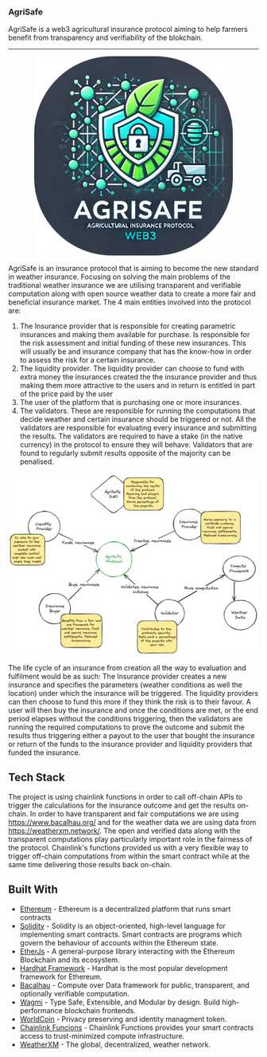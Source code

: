 ### AgriSafe

AgriSafe is a web3 agricultural insurance protocol aiming to help farmers benefit from transparency and verifiability of the blokchain.

<div align="center">
  <hr align="center">
    <img width="400" height="400" src="https://raw.githubusercontent.com/tmavroeid/agrisafe/main/img/logo.png" alt="agrisafe logo">
    <br/>
  </hr>
</div>

AgriSafe is an insurance protocol that is aiming to become the new standard in weather insurance. Focusing on solving the main problems of the traditional weather insurance we are utilising transparent and verifiable computation along with open source weather data to create a more fair and beneficial insurance market. The 4 main entities involved into the protocol are:
1) The Insurance provider that is responsible for creating parametric insurances and making them available for purchase. Is responsible for the risk assessment and initial funding of these new  insurances. This will usually be and insurance company that has the know-how in order to assess the risk for a certain insurance.
2) The liquidity provider. The liquidity provider can choose to fund with extra money the insurances created the the insurance provider and thus making them more attractive to the users  and in return is entitled in part of the price paid by the user
3) The user of the platform that is purchasing one or more insurances.
4) The validators. These are responsible for running the computations that decide weather and certain insurance should be triggered or not. All the validators are responsible for evaluating every insurance and submitting the results. The validators are required to have a stake (in the native currency) in the protocol to ensure they will behave. Validators that are found to regularly submit results opposite of the majority can be penalised.

![lifecycle](img/stakeholders.png)

The life cycle of an insurance from creation all the way to evaluation and fulfilment would be as such: The Insurance provider creates a new insurance and specifies the parameters (weather conditions as well the location) under which the insurance will be triggered. The liquidity providers can then choose to fund this more if they think the risk is to their favour. A user will then buy the insurance and once the conditions are met, or the end period elapses without the conditions triggering, then the validators are running the required computations to prove the outcome and submit the results thus triggering either a payout to the user that bought the insurance or return of the funds to the insurance provider and liquidity providers that funded the insurance.

## Tech Stack

The project is using chainlink functions in order to call off-chain APIs to trigger the calculations for the insurance outcome and get the results on-chain. In order to have transparent and fair computations we are using https://www.bacalhau.org/ and for the weather data we are using data from https://weatherxm.network/. The open and verified data along with the transparent computations play particularly important role in the fairness of the protocol. Chainlink's functions provided us with a very flexible way to trigger off-chain computations from within the smart contract while at the same time delivering those results back on-chain.

## Built With

* [Ethereum](https://www.ethereum.org/) - Ethereum is a decentralized platform that runs smart contracts
* [Solidity](https://solidity.readthedocs.io/en/v0.5.3/) - Solidity is an object-oriented, high-level language for implementing smart contracts. Smart contracts are programs which govern the behaviour of accounts within the Ethereum state.
* [EtherJs](https://docs.ethers.org/v5/) - A general-purpose library interacting with the Ethereum Blockchain and its ecosystem.
* [Hardhat Framework](https://hardhat.org/) - Hardhat is the most popular development framework for Ethereum.
* [Bacalhau](https://github.com/bacalhau-project) - Compute over Data framework for public, transparent, and optionally verifiable computation.
* [Wagmi](https://wagmi.sh/) - Type Safe, Extensible, and Modular by design. Build high-performance blockchain frontends.
* [WorldCoin](https://worldcoin.org/) - Privacy preserving and identity managment token.
* [Chainlink Funcions](https://docs.chain.link/chainlink-functions) - Chainlink Functions provides your smart contracts access to trust-minimized compute infrastructure.
* [WeatherXM](https://weatherxm.network/) - The global, decentralized, weather network.

